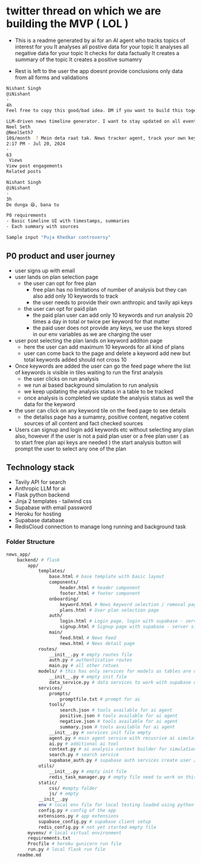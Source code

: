 # twitter thread on which we are building the MVP ( LOL )

- This is a readme generated by ai for an AI agent who tracks topics of interest for you
  It analyses all postive data for your topic
  It analyses all negative data for your topic
  It checks for data factually
  It creates a summary of the topic
  It creates a positive sumamry
  
- Rest is left to the user the app doesnt provide conclusions only data from all forms and validations

```bash 
Nishant Singh
@iNishant
·
4h
Feel free to copy this good/bad idea. DM if you want to build this together.

LLM-driven news timeline generator. I want to stay updated on all events related to certain issues. While this is almost search engine territory, might be a fun experiment to build from scratch.
Neel Seth
@NeelSeth7
10$/month  ? Mein deta raat tak. News tracker agent, track your own keywords latest news ?
2:17 PM · Jul 20, 2024
·
63
 Views
View post engagements
Related posts

Nishant Singh
@iNishant
·
3h
De dunga 😆, bana tu

P0 requirements
- Basic timeline UI with timestamps, summaries
- Each summary with sources

Sample input "Puja Khedkar controversy"
```

## P0 product and user journey

- user signs up with email
- user lands on plan selection page
  - the user can opt for free plan
    - free plan has no limitations of number of analysis but they can also add only 10 keywords to track
    - the user needs to provide their own anthropic and tavily api keys
  - the user can opt for paid plan
    - the paid plan user can add only 10 keywords and run analysis 20 times a day in total or twice per keyword for that matter
    - the paid user does not provide any keys, we use the keys stored in our env variables as we are charging the user
- user post selecting the plan lands on keyword additon page
  - here the user can add maximum 10 keywords for all kind of plans
  - user can come back to the page and delete a keyword add new but total keywords added should not cross 10
- Once keywords are added the user can go the feed page where the list of keywords is visible in tiles waiting to run the first analysis
  - the user clicks on run analysis
  - we run ai based background simulation to run analysis
  - we keep updating the analysis status in a table to be tracked
  - once analysis is completed we update the analysis status as well the data for the keyword
- the user can click on any keyword tile on the feed page to see details
  - the detailss page has a sumamry, positive content, negative cotent sources of all content and fact checked sources
- Users can signup and login add keywords etc without selecting any plan also, however if the user is not a paid plan user or a free plan user ( as to start free plan api keys are needed ) the start analysis button will prompt the user to select any one of the plan

## Technology stack

- Tavily API for search
- Anthropic LLM for ai
- Flask python backend
- Jinja 2 templates - tailwind css
- Supabase with email password
- Heroku for hosting
- Supabase database 
- RedisCloud connection to manage long running and background task

### Folder Structure

```bash
news_app/
    backend/ # flask
        app/
            templates/
                base.html # base template with basic layout
                components/
                    header.html # header component
                    footer.html # footer component
                onboarding/
                    keyword.html # News keyword selection / removal page
                    plans.html # User plan selection page
                auth/
                    login.html # Login page, login with supabase - server side
                    signup.html # Signup page with supabase - server side
                main/
                    feed.html # News Feed
                    news.html # News detail page
            routes/
                __init__.py # empty routes file
                auth.py # authentication routes
                main.py # all other rotues
            models/ # this has only services for models as tables are directly created on supabase
                __init__.py # empty init file
                data_service.py # data services to work with supabase database
            services/
                prompts/
                    promptfile.txt # prompt for ai
                tools/
                    search.json # tools available for ai agent
                    positive.json # tools available for ai agent
                    negative.json # tools available for ai agent
                    summary.json # tools available for ai agent
                __init__.py # services init file empty
                agent.py # main agent service with recusrive ai simulation
                ai.py # additional ai tool
                context.py # ai analysis context builder for simulation
                search.py # search service
                supabase_auth.py # supabase auth services create user / update etc
            utils/
                __init__.py # empty init file
                redis_task_manager.py # empty file need to work on this
            static/
                css/ #empty folder
                js/ # empty
            __init__.py
            env # local env file for local testing loaded using python dotenv
            config.py # config of the app
            extensions.py # app extensions
            supabase_config.py # supabase client setup
            redis_config.py # not yet started empty file
        myvenv/ # local virtual environment
        requirements.txt 
        Procfile # heroku gunicorn run file
        run.py # local flask run file
    readme.md
```